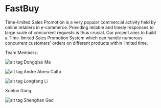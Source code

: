 # FastBuy

Time-limited Sales Promotion is a very popular commercial activity held by online retailers in e-commerce. Providing reliable and timely responses to large scale of concurrent requests is thus crucial. Our project aims to build a Time-limited Sales Promotion System which can handle numerous concurrent customers' orders on different products within limited time. 
 
Team Members:

![alt tag](https://dl.dropboxusercontent.com/u/25990563/IMG_1736.JPG)
Dongqiao Ma

![alt tag](https://avatars3.githubusercontent.com/u/8293813?v=3&s=460)
Andre Abreu Calfa

![alt tag](https://dl.dropboxusercontent.com/u/25990563/img_0118.jpg)
Longfeng Li 


Xuelun Gong 

![alt tag](https://media.licdn.com/media/AAEAAQAAAAAAAAIvAAAAJGQ0NjRjOWIxLTY0MTgtNDU0ZS1iMzBkLTA5ZTg5ZWVlMjgyYg.jpg)
Shenghan Gao 
